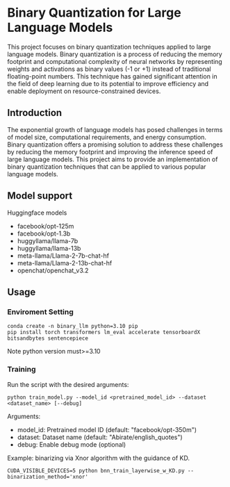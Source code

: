 # Binary Quantization for Large Language Models

This project focuses on binary quantization techniques applied to large language models. Binary quantization is a process of reducing the memory footprint and computational complexity of neural networks by representing weights and activations as binary values (-1 or +1) instead of traditional floating-point numbers. This technique has gained significant attention in the field of deep learning due to its potential to improve efficiency and enable deployment on resource-constrained devices.

## Introduction
The exponential growth of language models has posed challenges in terms of model size, computational requirements, and energy consumption. Binary quantization offers a promising solution to address these challenges by reducing the memory footprint and improving the inference speed of large language models. This project aims to provide an implementation of binary quantization techniques that can be applied to various popular language models.

## Model support

Huggingface models
- facebook/opt-125m
- facebook/opt-1.3b
- huggyllama/llama-7b
- huggyllama/llama-13b
- meta-llama/Llama-2-7b-chat-hf
- meta-llama/Llama-2-13b-chat-hf
- openchat/openchat_v3.2

## Usage

### Enviroment Setting

```shell
conda create -n binary_llm python=3.10 pip
pip install torch transformers lm_eval accelerate tensorboardX bitsandbytes sentencepiece
```
Note python version must>=3.10

### Training

Run the script with the desired arguments:

```shell
python train_model.py --model_id <pretrained_model_id> --dataset <dataset_name> [--debug]
```

Arguments:
- model_id: Pretrained model ID (default: "facebook/opt-350m")
- dataset: Dataset name (default: "Abirate/english_quotes")
- debug: Enable debug mode (optional)

Example: binarizing via Xnor algorithm with the guidance of KD.

```shell
CUDA_VISIBLE_DEVICES=5 python bnn_train_layerwise_w_KD.py --binarization_method='xnor' 
```

